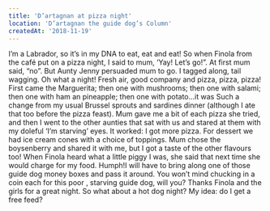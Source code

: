 ```yaml
---
title: 'D’artagnan at pizza night'
location: 'D’artagnan the guide dog’s Column'
createdAt: '2018-11-19'
---
```

I’m a Labrador, so it’s in my DNA to eat, eat and eat! So when Finola from the café put on a pizza night, I said to mum, ‘Yay! Let’s go!”. At first mum said, “no”. But Aunty Jenny persuaded mum to go. I tagged along, tail wagging. Oh what a night! Fresh air, good company and pizza, pizza, pizza! First came the Marguerita; then one with mushrooms; then one with salami; then one with ham an pineapple; then one with potato…it was Such a change from my usual Brussel sprouts and sardines dinner (although I ate that too before the pizza feast). Mum gave me a bit of each pizza she tried, and then I went to the other aunties that sat with us and stared at them with my doleful ‘I’m starving’ eyes. It worked: I got more pizza. For dessert we had ice cream cones with a choice of toppings. Mum chose the boysenberry and shared it with me, but I got a taste of the other flavours too! When Finola heard what a little piggy I was, she said that next time she would charge for my food. Humph!I will have to bring along one of those guide dog money boxes and pass it around. You won’t mind chucking in a coin each for this poor , starving guide dog, will you? Thanks Finola and the girls for a great night. So what about a hot dog night? My idea: do I get a free feed?